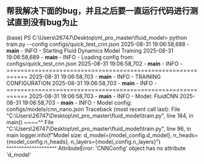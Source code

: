 ## 帮我解决下面的bug，并且之后要一直运行代码进行测试直到没有bug为止

(base) PS C:\Users\26747\Desktop\ml_pro_master\fluid_model> python train.py --config configs/quick_test_cnn.json
2025-08-31 19:06:58,688 - __main__ - INFO - Starting Fluid Dynamics Model Training
2025-08-31 19:06:58,689 - __main__ - INFO - Loading config from: configs/quick_test_cnn.json
2025-08-31 19:06:58,702 - __main__ - INFO - ============================================================
2025-08-31 19:06:58,703 - __main__ - INFO - TRAINING CONFIGURATION
2025-08-31 19:06:58,703 - __main__ - INFO - ============================================================
2025-08-31 19:06:58,703 - __main__ - INFO - Model: FluidCNN
2025-08-31 19:06:58,703 - __main__ - INFO - Model config: configs/models/cnn_nano.json
Traceback (most recent call last):
  File "C:\Users\26747\Desktop\ml_pro_master\fluid_model\train.py", line 184, in <module>
    main()
    ~~~~^^
  File "C:\Users\26747\Desktop\ml_pro_master\fluid_model\train.py", line 96, in main
    logger.info(f"Model size: d_model={model_config.d_model}, n_heads={model_config.n_heads}, n_layers={model_config.n_layers}")
                                       ^^^^^^^^^^^^^^^^^^^^
AttributeError: 'CNNConfig' object has no attribute 'd_model'